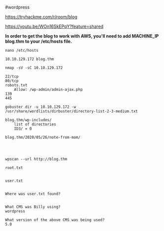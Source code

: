 #wordpress 

https://tryhackme.com/r/room/blog

https://youtu.be/WOn16SkEPqY?feature=shared

**In order to get the blog to work with AWS, you'll need to add MACHINE_IP blog.thm to your /etc/hosts file.**

```
nano /etc/hosts

10.10.129.172 blog.thm

nmap -sV -sC 10.10.129.172

22/tcp 
80/tcp 
robots.txt
	Allow: /wp-admin/admin-ajax.php
139
445 

gobuster dir -u 10.10.129.172 -w /usr/share/wordlists/dirbuster/directory-list-2-3-medium.txt

blog.thm/wp-includes/
	list of directories 
	ID3/ = 0

blog.thm/2020/05/26/note-from-mom/


	

wpscan --url http://blog.thm

```






```
root.txt


user.txt 


Where was user.txt found?


What CMS was Billy using?
wordpress

What version of the above CMS was being used?
5.0
```






























